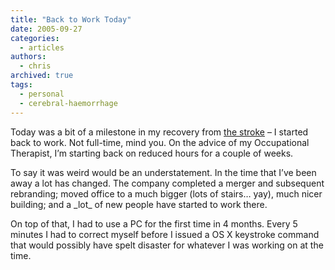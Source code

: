 ```yaml
---
title: "Back to Work Today"
date: 2005-09-27
categories:
  - articles
authors:
  - chris
archived: true
tags:
  - personal
  - cerebral-haemorrhage
---
```


Today was a bit of a milestone in my recovery from [the stroke](/blog/life-is-a-lemon/) – I started back to work. Not full-time, mind you. On the advice of my Occupational Therapist, I’m starting back on reduced hours for a couple of weeks.

To say it was weird would be an understatement. In the time that I’ve been away a lot has changed. The company completed a merger and subsequent rebranding; moved office to a much bigger (lots of stairs… yay), much nicer building; and a \_lot\_ of new people have started to work there.

On top of that, I had to use a PC for the first time in 4 months. Every 5 minutes I had to correct myself before I issued a OS X keystroke command that would possibly have spelt disaster for whatever I was working on at the time.
